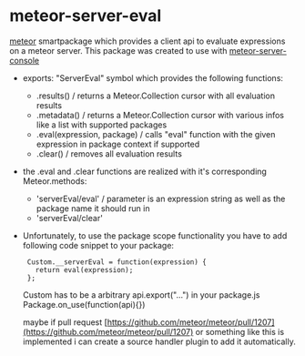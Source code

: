 meteor-server-eval
==================

[meteor](http://www.meteor.com) smartpackage which provides a client api to evaluate expressions on a meteor server. This package was created to use with [meteor-server-console](https://github.com/gandev-de/meteor-server-console)

*    exports: "ServerEval" symbol which provides the following functions:
     - .results() / returns a Meteor.Collection cursor with all evaluation results
     - .metadata() / returns a Meteor.Collection cursor with various infos like a list with supported packages
     - .eval(expression, package) / calls "eval" function with the given expression in package context if supported
     - .clear() / removes all evaluation results

*    the .eval and .clear functions are realized with it's corresponding Meteor.methods:
     - 'serverEval/eval' / parameter is an expression string as well as the package name it should run in
     - 'serverEval/clear'

*    Unfortunately, to use the package scope functionality you have to add following code snippet to your package:

          Custom.__serverEval = function(expression) {
          	return eval(expression);
          };
          
     Custom has to be a arbitrary api.export("...") in your package.js Package.on_use(function(api){})


     maybe if pull request [https://github.com/meteor/meteor/pull/1207](https://github.com/meteor/meteor/pull/1207)
     or something like this is implemented i can create a source handler plugin to add it automatically.
